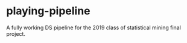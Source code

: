 # playing-pipeline
A fully working DS pipeline for the 2019 class of statistical mining final project.
